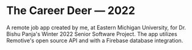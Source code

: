 # The Career Deer — 2022
A remote job app created by me, at Eastern Michigan University, for Dr. Bishu Panja's Winter 2022 Senior Software Project.
The app utilizes Remotive's open source API and with a Firebase database integration.
